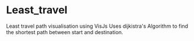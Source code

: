 # Least_travel
Least travel path visualisation using VisJs
Uses dijkistra's Algorithm to find the shortest path between start and destination.
